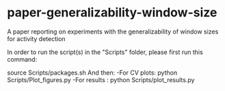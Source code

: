 # paper-generalizability-window-size
A paper reporting on experiments with the generalizability of window sizes for activity detection

In order to run the script(s) in the "Scripts" folder, please first run this command:

source Scripts/packages.sh
And then:
-For CV plots: python Scripts/Plot_figures.py
-For results : python Scripts/plot_results.py



